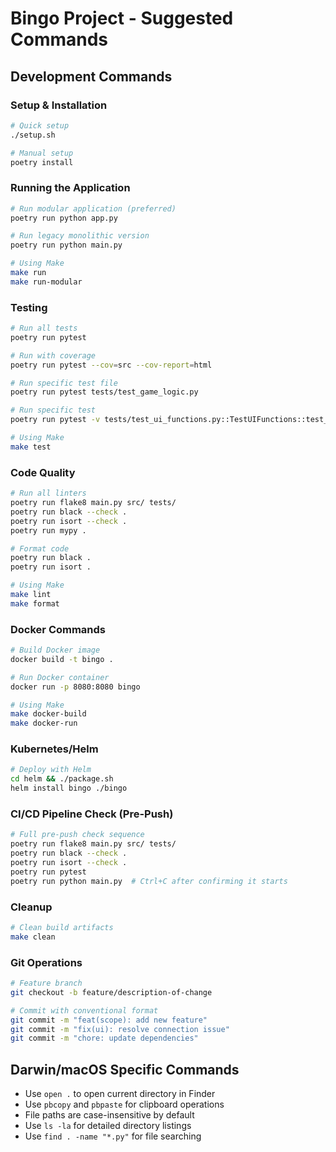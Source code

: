 # Bingo Project - Suggested Commands

## Development Commands

### Setup & Installation
```bash
# Quick setup
./setup.sh

# Manual setup
poetry install
```

### Running the Application
```bash
# Run modular application (preferred)
poetry run python app.py

# Run legacy monolithic version
poetry run python main.py

# Using Make
make run
make run-modular
```

### Testing
```bash
# Run all tests
poetry run pytest

# Run with coverage
poetry run pytest --cov=src --cov-report=html

# Run specific test file
poetry run pytest tests/test_game_logic.py

# Run specific test
poetry run pytest -v tests/test_ui_functions.py::TestUIFunctions::test_header_updates_on_both_paths

# Using Make
make test
```

### Code Quality
```bash
# Run all linters
poetry run flake8 main.py src/ tests/
poetry run black --check .
poetry run isort --check .
poetry run mypy .

# Format code
poetry run black .
poetry run isort .

# Using Make
make lint
make format
```

### Docker Commands
```bash
# Build Docker image
docker build -t bingo .

# Run Docker container
docker run -p 8080:8080 bingo

# Using Make
make docker-build
make docker-run
```

### Kubernetes/Helm
```bash
# Deploy with Helm
cd helm && ./package.sh
helm install bingo ./bingo
```

### CI/CD Pipeline Check (Pre-Push)
```bash
# Full pre-push check sequence
poetry run flake8 main.py src/ tests/
poetry run black --check .
poetry run isort --check .
poetry run pytest
poetry run python main.py  # Ctrl+C after confirming it starts
```

### Cleanup
```bash
# Clean build artifacts
make clean
```

### Git Operations
```bash
# Feature branch
git checkout -b feature/description-of-change

# Commit with conventional format
git commit -m "feat(scope): add new feature"
git commit -m "fix(ui): resolve connection issue"
git commit -m "chore: update dependencies"
```

## Darwin/macOS Specific Commands
- Use `open .` to open current directory in Finder
- Use `pbcopy` and `pbpaste` for clipboard operations
- File paths are case-insensitive by default
- Use `ls -la` for detailed directory listings
- Use `find . -name "*.py"` for file searching